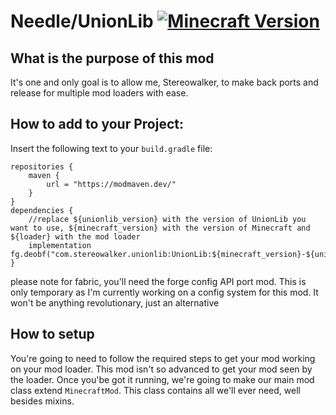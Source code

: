 # Needle/UnionLib [![Minecraft Version](https://img.shields.io/badge/minecraft-1.21-blue.svg)](#)

## What is the purpose of this mod
It's one and only goal is to allow me, Stereowalker, to make back ports and release for multiple mod loaders with ease.

## How to add to your Project:

Insert the following text to your `build.gradle` file:
```
repositories {
    maven {
        url = "https://modmaven.dev/"
    }
}
dependencies {
	//replace ${unionlib_version} with the version of UnionLib you want to use, ${minecraft_version} with the version of Minecraft and ${loader} with the mod loader
    implementation fg.deobf("com.stereowalker.unionlib:UnionLib:${minecraft_version}-${unionlib_version}-${loader}")
}
```
please note for fabric, you'll need the forge config API port mod. This is only temporary as I'm currently working on a config system for this mod. It won't be anything revolutionary, just an alternative

## How to setup
You're going to need to follow the required steps to get your mod working on your mod loader. This mod isn't so advanced to get your mod seen by the loader.
Once you'be got it running, we're going to make our main mod class extend `MinecraftMod`. This class contains all we'll ever need, well besides mixins. 